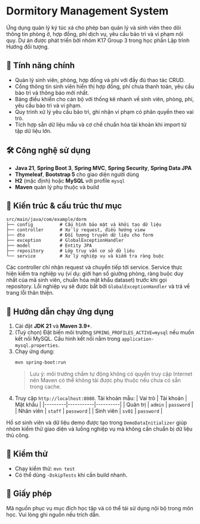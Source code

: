 # Dormitory Management System

Ứng dụng quản lý ký túc xá cho phép ban quản lý và sinh viên theo dõi thông tin phòng ở, hợp đồng, phí dịch vụ, yêu cầu bảo trì và vi phạm nội quy. Dự án được phát triển bởi nhóm K17 Group 3 trong học phần Lập trình Hướng đối tượng.

## 🎯 Tính năng chính
- Quản lý sinh viên, phòng, hợp đồng và phí với đầy đủ thao tác CRUD.
- Cổng thông tin sinh viên hiển thị hợp đồng, phí chưa thanh toán, yêu cầu bảo trì và thông báo mới nhất.
- Bảng điều khiển cho cán bộ với thống kê nhanh về sinh viên, phòng, phí, yêu cầu bảo trì và vi phạm.
- Quy trình xử lý yêu cầu bảo trì, ghi nhận vi phạm có phân quyền theo vai trò.
- Tích hợp sẵn dữ liệu mẫu và cơ chế chuẩn hóa tài khoản khi import từ tập dữ liệu lớn.

## 🛠️ Công nghệ sử dụng
- **Java 21**, **Spring Boot 3**, **Spring MVC**, **Spring Security**, **Spring Data JPA**
- **Thymeleaf**, **Bootstrap 5** cho giao diện người dùng
- **H2** (mặc định) hoặc **MySQL** với profile `mysql`
- **Maven** quản lý phụ thuộc và build

## 🧱 Kiến trúc & cấu trúc thư mục
```
src/main/java/com/example/dorm
├── config          # Cấu hình bảo mật và khởi tạo dữ liệu
├── controller      # Xử lý request, điều hướng view
├── dto             # Đối tượng truyền dữ liệu cho form
├── exception       # GlobalExceptionHandler
├── model           # Entity JPA
├── repository      # Lớp truy vấn cơ sở dữ liệu
└── service         # Xử lý nghiệp vụ và kiểm tra ràng buộc
```

Các controller chỉ nhận request và chuyển tiếp tới service. Service thực hiện kiểm tra nghiệp vụ (ví dụ: giới hạn số giường phòng, ràng buộc duy nhất của mã sinh viên, chuẩn hóa mật khẩu dataset) trước khi gọi repository. Lỗi nghiệp vụ sẽ được bắt bởi `GlobalExceptionHandler` và trả về trang lỗi thân thiện.

## 🚀 Hướng dẫn chạy ứng dụng
1. Cài đặt **JDK 21** và **Maven 3.9+**.
2. (Tuỳ chọn) Đặt biến môi trường `SPRING_PROFILES_ACTIVE=mysql` nếu muốn kết nối MySQL. Cấu hình kết nối nằm trong `application-mysql.properties`.
3. Chạy ứng dụng:
   ```bash
   mvn spring-boot:run
   ```
   > Lưu ý: môi trường chấm tự động không có quyền truy cập Internet nên Maven có thể không tải được phụ thuộc nếu chưa có sẵn trong cache.
4. Truy cập `http://localhost:8080`. Tài khoản mẫu:
   | Vai trò | Tài khoản | Mật khẩu |
   |---------|-----------|----------|
   | Quản trị | `admin` | `password` |
   | Nhân viên | `staff` | `password` |
   | Sinh viên | `sv01` | `password` |

Hồ sơ sinh viên và dữ liệu demo được tạo trong `DemoDataInitializer` giúp nhóm kiểm thử giao diện và luồng nghiệp vụ mà không cần chuẩn bị dữ liệu thủ công.

## 🧪 Kiểm thử
- Chạy kiểm thử: `mvn test`
- Có thể dùng `-DskipTests` khi cần build nhanh.

## 📄 Giấy phép
Mã nguồn phục vụ mục đích học tập và có thể tái sử dụng nội bộ trong môn học. Vui lòng ghi nguồn nếu trích dẫn.
